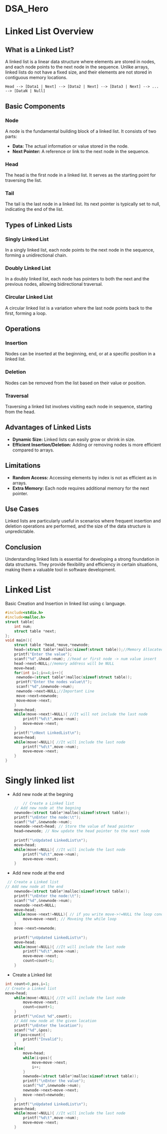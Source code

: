 # DSA_Hero
# Linked List Overview

## What is a Linked List?

A linked list is a linear data structure where elements are stored in nodes, and each node points to the next node in the sequence. Unlike arrays, linked lists do not have a fixed size, and their elements are not stored in contiguous memory locations.
```
Head --> [Data1 | Next] --> [Data2 | Next] --> [Data3 | Next] --> ... --> [DataN | Null]
```
## Basic Components

### Node

A node is the fundamental building block of a linked list. It consists of two parts:
- **Data:** The actual information or value stored in the node.
- **Next Pointer:** A reference or link to the next node in the sequence.

### Head

The head is the first node in a linked list. It serves as the starting point for traversing the list.

### Tail

The tail is the last node in a linked list. Its next pointer is typically set to null, indicating the end of the list.

## Types of Linked Lists

### Singly Linked List

In a singly linked list, each node points to the next node in the sequence, forming a unidirectional chain.

### Doubly Linked List

In a doubly linked list, each node has pointers to both the next and the previous nodes, allowing bidirectional traversal.

### Circular Linked List

A circular linked list is a variation where the last node points back to the first, forming a loop.

## Operations

### Insertion

Nodes can be inserted at the beginning, end, or at a specific position in a linked list.

### Deletion

Nodes can be removed from the list based on their value or position.

### Traversal

Traversing a linked list involves visiting each node in sequence, starting from the head.

## Advantages of Linked Lists

- **Dynamic Size:** Linked lists can easily grow or shrink in size.
- **Efficient Insertion/Deletion:** Adding or removing nodes is more efficient compared to arrays.

## Limitations

- **Random Access:** Accessing elements by index is not as efficient as in arrays.
- **Extra Memory:** Each node requires additional memory for the next pointer.

## Use Cases

Linked lists are particularly useful in scenarios where frequent insertion and deletion operations are performed, and the size of the data structure is unpredictable.

## Conclusion

Understanding linked lists is essential for developing a strong foundation in data structures. They provide flexibility and efficiency in certain situations, making them a valuable tool in software development.
# Linked List
Basic Creation and Insertion in linked list using c language.
```c
#include<stdio.h>
#include<malloc.h> 
struct table{
	int num;
	struct table *next;
};
void main(){
	struct table *head,*move,*newnode;
	head=(struct table*)malloc(sizeof(struct table));//Memory Allocated
	printf("Enter the value");
	scanf("%d",&head->num); //head or first node -> num value insert
	head->next=NULL;//memory address will be NULL
	move=head;
	for(int i=1;i<=4;i++){
	 newnode=(struct table*)malloc(sizeof(struct table));
	 printf("Enter the nodes value\t");
	 scanf("%d",&newnode->num);
	 newnode->next=NULL;//Important Line
	 move->next=newnode;
	 move=move->next;
	}
	move=head;
	while(move->next!=NULL){ //It will not include the last node
		printf("%d\t",move->num);
		move=move->next;
	}
	printf("\nNext LinkedList\n");
	move=head;
	while(move!=NULL){ //It will include the last node
		printf("%d\t",move->num);
		move=move->next;
	}
}
```
# Singly linked list 
- Add new node at the begning
```c
        // Create a Linked list
	// Add new node at the begning
	newnode=(struct table*)malloc(sizeof(struct table));
	printf("\nEnter the node:\t");
	scanf("%d",&newnode->num);
	newnode->next=head; // Store the value of head pointer
	head=newnode; // Now update the head pointer to the next node
	
	printf("\nUpdated LinkedList\n");
	move=head;
	while(move!=NULL){ //It will include the last node
		printf("%d\t",move->num);
		move=move->next;
	}
```
- Add new node at the end
```c
 // Create a Linked list
// Add new node at the end
	newnode=(struct table*)malloc(sizeof(struct table));
	printf("\nEnter the node:\t");
	scanf("%d",&newnode->num);
	newnode->next=NULL;
	move=head;
	while(move->next!=NULL){ // if you write move->!=NULL the loop condition will no true and you get no output
		move=move->next; // Moveing the while loop
	}
	move->next=newnode;
	
	printf("\nUpdated LinkedList\n");
	move=head;
	while(move!=NULL){ //It will include the last node
		printf("%d\t",move->num);
		move=move->next;
		count=count+1;
	}
```
- Create a Linked list
```c
int count=0,pos,i=1;
// Create a Linked list
move=head;
	while(move!=NULL){ //It will include the last node
		move=move->next;
		count=count+1;
	}
	printf("\nCout %d",count);
	// Add new node at the given location
	printf("\nEnter the location");
	scanf("%d",&pos);
	if(pos>count){
		printf("Invalid");
	}
	else{
		move=head;
		while(i<pos){
			move=move->next;
			i++;
		}
		newnode=(struct table*)malloc(sizeof(struct table));
		printf("\nEnter the value");
		scanf("%d",&newnode->num);
		newnode->next=move->next;
		move->next=newnode;
	}
	printf("\nUpdated LinkedList\n");
	move=head;
	while(move!=NULL){ //It will include the last node
		printf("%d\t",move->num);
		move=move->next;
	}

